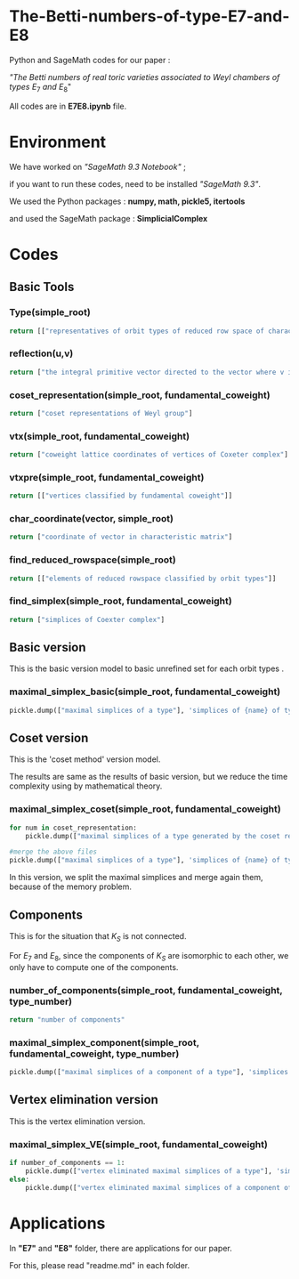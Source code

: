 # The-Betti-numbers-of-type-E7-and-E8

Python and SageMath codes for our paper :

_"The Betti numbers of real toric varieties associated to Weyl chambers of types_ $E_{7}$ _and_ $E_{8}$"

All codes are in __E7E8.ipynb__ file.

# Environment

We have worked on _"SageMath 9.3 Notebook"_ ; 

if you want to run these codes, need to be installed _"SageMath 9.3"_.

We used the Python packages : __numpy, math, pickle5, itertools__

and used the SageMath package : __SimplicialComplex__

# Codes

## Basic Tools

### Type(simple_root)

```python
return [["representatives of orbit types of reduced row space of characteristic matrix"], ["number of orbit types"]]
```


### reflection(u,v)

```python
return ["the integral primitive vector directed to the vector where v is reflected by the hyperplane perpendicular to u"]
```



### coset_representation(simple_root, fundamental_coweight)

``` python
return ["coset representations of Weyl group"]
```



### vtx(simple_root, fundamental_coweight)

```python
return ["coweight lattice coordinates of vertices of Coxeter complex"]
```



### vtxpre(simple_root, fundamental_coweight)

```python
return [["vertices classified by fundamental coweight"]]
```



### char_coordinate(vector, simple_root)

````python
return ["coordinate of vector in characteristic matrix"]
````



### find_reduced_rowspace(simple_root)

```python
return [["elements of reduced rowspace classified by orbit types"]]
```



### find_simplex(simple_root, fundamental_coweight)

```python
return ["simplices of Coexter complex"]
```



## Basic version

This is the basic version model to basic unrefined set for each orbit types .

### maximal_simplex_basic(simple_root, fundamental_coweight)

```python
pickle.dump(["maximal simplices of a type"], 'simplices of {name} of type {type number} basic ver.pkl', 'wb')
```



## Coset version

This is the 'coset method' version model.

The results are same as the results of basic version, but we reduce the time complexity using by mathematical theory.

### maximal_simplex_coset(simple_root, fundamental_coweight)

```python
for num in coset_representation:
	pickle.dump(["maximal simplices of a type generated by the coset representation {num}"], 'simplices of {name} of type {type number} No.{num} coset ver.pkl', 'wb')

#merge the above files
pickle.dump(["maximal simplices of a type"], 'simplices of {name} of type {type number} coset ver.pkl', 'wb')
```

In this version, we split the maximal simplices and merge again them, because of the memory problem.



## Components

This is for the situation that $K_S$ is not connected. 

For $E_7$ and $E_8$, since the components of $K_S$ are isomorphic to each other, we only have to compute one of the components.

### number_of_components(simple_root, fundamental_coweight, type_number)

```python
return "number of components"
```



### maximal_simplex_component(simple_root, fundamental_coweight, type_number)

```python
pickle.dump(["maximal simplices of a component of a type"], 'simplices of {name} of type {type number} component.pkl', 'wb')
```



## Vertex elimination version

This is the vertex elimination version.

### maximal_simplex_VE(simple_root, fundamental_coweight)
```python
if number_of_components == 1:
    pickle.dump(["vertex eliminated maximal simplices of a type"], 'simplices of {name} of type {type number} vtx elimination ver.pkl', 'wb')
else:
    pickle.dump(["vertex eliminated maximal simplices of a component of a type"], 'simplices of {name} of type {type number} component vtx elimination ver.pkl', 'wb')
```

# Applications

In **"E7"** and **"E8"** folder, there are applications for our paper.

For this, please read "readme.md" in each folder.
